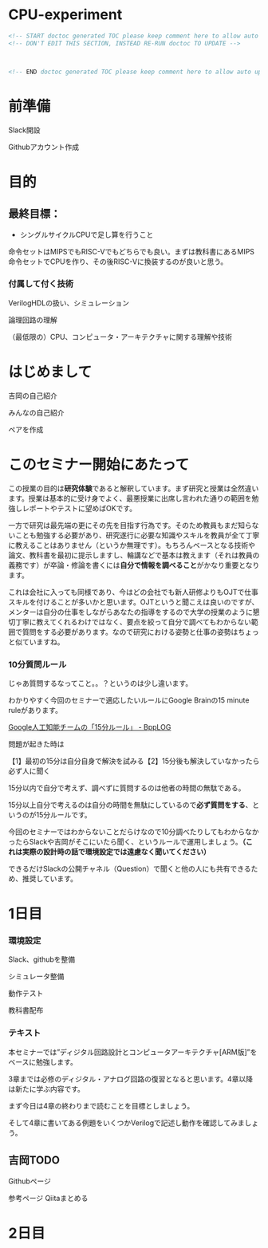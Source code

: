 # CPU-experiment

```html
<!-- START doctoc generated TOC please keep comment here to allow auto update -->
<!-- DON'T EDIT THIS SECTION, INSTEAD RE-RUN doctoc TO UPDATE -->



<!-- END doctoc generated TOC please keep comment here to allow auto update -->
```



# 前準備

Slack開設

Githubアカウント作成

# 目的

## 最終目標：

- シングルサイクルCPUで足し算を行うこと

命令セットはMIPSでもRISC-Vでもどちらでも良い。まずは教科書にあるMIPS命令セットでCPUを作り、その後RISC-Vに換装するのが良いと思う。

### 付属して付く技術

VerilogHDLの扱い、シミュレーション

論理回路の理解

（最低限の）CPU、コンピュータ・アーキテクチャに関する理解や技術

# はじめまして

吉岡の自己紹介

みんなの自己紹介

ペアを作成

# このセミナー開始にあたって

この授業の目的は**研究体験**であると解釈しています。まず研究と授業は全然違います。授業は基本的に受け身でよく、最悪授業に出席し言われた通りの範囲を勉強しレポートやテストに望めばOKです。

一方で研究は最先端の更にその先を目指す行為です。そのため教員もまだ知らないことも勉強する必要があり、研究遂行に必要な知識やスキルを教員が全て丁寧に教えることはありません（というか無理です）。もちろんベースとなる技術や論文、教科書を最初に提示しますし、輪講などで基本は教えます（それは教員の義務です）が卒論・修論を書くには**自分で情報を調べること**がかなり重要となります。

これは会社に入っても同様であり、今はどの会社でも新人研修よりもOJTで仕事スキルを付けることが多いかと思います。OJTというと聞こえは良いのですが、メンターは自分の仕事をしながらあなたの指導をするので大学の授業のように懇切丁寧に教えてくれるわけではなく、要点を絞って自分で調べてもわからない範囲で質問をする必要があります。なので研究における姿勢と仕事の姿勢はちょっと似ていますね。

### 10分質問ルール

じゃあ質問するなってこと。。？というのは少し違います。

わかりやすく今回のセミナーで適応したいルールにGoogle Brainの15 minute ruleがあります。

[Google人工知能チームの「15分ルール」 - BppLOG](https://tkybpp.hatenablog.com/entry/2016/08/16/173055)

問題が起きた時は

【1】最初の15分は自分自身で解決を試みる【2】15分後も解決していなかったら必ず人に聞く

15分以内で自分で考えず、調べずに質問するのは他者の時間の無駄である。

15分以上自分で考えるのは自分の時間を無駄にしているので**必ず質問をする**、というのが15分ルールです。

今回のセミナーではわからないことだらけなので10分調べたりしてもわからなかったらSlackや吉岡がそこにいたら聞く、というルールで運用しましょう。**（これは実際の設計時の話で環境設定では遠慮なく聞いてください）**

できるだけSlackの公開チャネル（Question）で聞くと他の人にも共有できるため、推奨しています。

# 1日目

### 環境設定

Slack、githubを整備

シミュレータ整備

動作テスト

教科書配布

### テキスト

本セミナーでは”ディジタル回路設計とコンピュータアーキテクチャ[ARM版]”をベースに勉強します。

3章までは必修のディジタル・アナログ回路の復習となると思います。4章以降は新たに学ぶ内容です。

まず今日は4章の終わりまで読むことを目標としましょう。

そして4章に書いてある例題をいくつかVerilogで記述し動作を確認してみましょう。



## 吉岡TODO

Githubページ

参考ページ Qiitaまとめる

# 2日目
